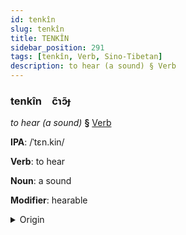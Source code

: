 ```yaml
---
id: tenkîn
slug: tenkîn
title: TENKÎN
sidebar_position: 291
tags: [tenkîn, Verb, Sino-Tibetan]
description: to hear (a sound) § Verb
---
```


### tenkîn&emsp;<span kind="abugida">c̃ɿɔ̃ɟ</span>

*to hear (a sound)* **§** [Verb](../../tags/Verb)

**IPA**: /ˈtɛn.kin/

**Verb**: to hear

**Noun**: a sound

**Modifier**: hearable

<details>
    <summary>Origin</summary>
    Cantonese  聽見 teng gin /tʰɛːŋ⁵⁵ kiːn³³/<br/>
    <em>Sino-Tibetan Language Family</em>
</details>